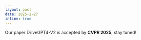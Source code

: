 ```yaml
---
layout: post
date: 2025-2-27
inline: true
---
```


Our paper DriveGPT4-V2 is accepted by **CVPR 2025**, stay tuned!